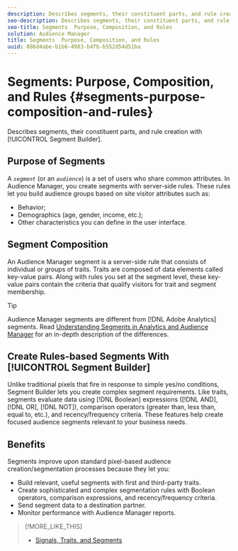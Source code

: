 ```yaml
---
description: Describes segments, their constituent parts, and rule creation with Segment Builder.
seo-description: Describes segments, their constituent parts, and rule creation with Segment Builder.
seo-title: Segments  Purpose, Composition, and Rules
solution: Audience Manager
title: Segments  Purpose, Composition, and Rules
uuid: 886d4abe-b1b6-4983-b4fb-b552d54d51ba
---
```


# Segments: Purpose, Composition, and Rules {#segments-purpose-composition-and-rules}

Describes segments, their constituent parts, and rule creation with [!UICONTROL Segment Builder].

## Purpose of Segments

A *`segment`* (or an *`audience`*) is a set of users who share common attributes. In Audience Manager, you create segments with server-side rules. These rules let you build audience groups based on site visitor attributes such as:

* Behavior;
* Demographics (age, gender, income, etc.);
* Other characteristics you can define in the user interface.

## Segment Composition

An Audience Manager segment is a server-side rule that consists of individual or groups of traits. Traits are composed of data elements called key-value pairs. Along with rules you set at the segment level, these key-value pairs contain the criteria that qualify visitors for trait and segment membership.

>[!TIP]
>
>Audience Manager segments are different from [!DNL Adobe Analytics] segments. Read [Understanding Segments in Analytics and Audience Manager](https://marketing.adobe.com/resources/help/en_US/analytics/audiences/aam-analytics-segments.html) for an in-depth description of the differences.

## Create Rules-based Segments With [!UICONTROL Segment Builder]

Unlike traditional pixels that fire in response to simple yes/no conditions, Segment Builder lets you create complex segment requirements. Like traits, segments evaluate data using [!DNL Boolean] expressions ([!DNL AND], [!DNL OR], [!DNL NOT]), comparison operators (greater than, less than, equal to, etc.), and recency/frequency criteria. These features help create focused audience segments relevant to your business needs.

## Benefits

Segments improve upon standard pixel-based audience creation/segmentation processes because they let you:

* Build relevant, useful segments with first and third-party traits.
* Create sophisticated and complex segmentation rules with Boolean operators, comparison expressions, and recency/frequency criteria.
* Send segment data to a destination partner.
* Monitor performance with Audience Manager reports.

>[!MORE_LIKE_THIS]
>
>* [Signals, Traits, and Segments](../../reference/signal-trait-segment.md#concept_7550A48FE3F1415FACF0E077CFAB155F)
